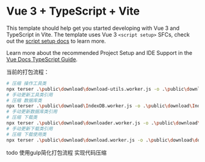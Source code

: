 # Vue 3 + TypeScript + Vite

This template should help get you started developing with Vue 3 and TypeScript in Vite. The template uses Vue 3 `<script setup>` SFCs, check out the [script setup docs](https://v3.vuejs.org/api/sfc-script-setup.html#sfc-script-setup) to learn more.

Learn more about the recommended Project Setup and IDE Support in the [Vue Docs TypeScript Guide](https://vuejs.org/guide/typescript/overview.html#project-setup).

当前的打包流程：


```bash
# 压缩 操作工具类
npx terser .\public\download\download-utils.worker.js -o .\public\download\download-utils.worker.main.js -m -c
# 手动更新工具类引用
# 压缩 数据库类
npx terser .\public\download\IndexDB.worker.js -o .\public\download\IndexDB.worker.main.js -m -c
# 手动更新数据库类引用
# 压缩 下载类
npx terser .\public\download\downloader.worker.js -o .\public\download\downloader.worker.main.js -m -c
# 手动更新下载类引用
# 压缩 下载使用类
npx terser .\public\download\download.worker.js -o .\public\download\download.worker.main.js -m -c

```



todo 使用gulp简化打包流程 实现代码压缩

